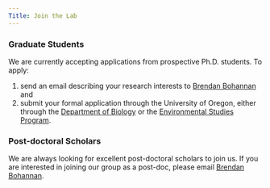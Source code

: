 ```yaml
---
Title: Join the Lab
---
```


### Graduate Students
We are currently accepting applications from prospective Ph.D. students. To apply:

1. send an email describing your research interests to [Brendan Bohannan](mailto:bohannan@uoregon.edu) and
1. submit your formal application through the University of Oregon, either through the [Department of Biology](https://biology.uoregon.edu/graduate-studies/) or the [Environmental Studies Program](https://envs.uoregon.edu/graduate/about/).

### Post-doctoral Scholars
We are always looking for excellent post-doctoral scholars to join us. If you are interested in joining our group as a post-doc, please email [Brendan Bohannan](mailto:bohannan@uoregon.edu).
